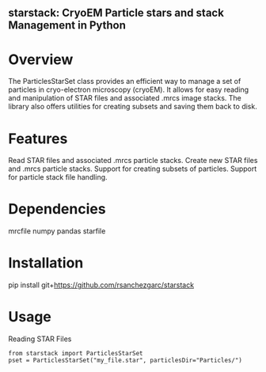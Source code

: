 ## starstack: CryoEM Particle stars and stack Management in Python


# Overview
The ParticlesStarSet class provides an efficient way to manage a set of particles in cryo-electron microscopy (cryoEM). 
It allows for easy reading and manipulation of STAR files and associated .mrcs image stacks. 
The library also offers utilities for creating subsets and saving them back to disk.

# Features

Read STAR files and associated .mrcs particle stacks.
Create new STAR files and .mrcs particle stacks.
Support for creating subsets of particles.
Support for particle stack file handling.

# Dependencies
mrcfile
numpy
pandas
starfile

# Installation
pip install git+https://github.com/rsanchezgarc/starstack

# Usage
Reading STAR Files

```
from starstack import ParticlesStarSet
pset = ParticlesStarSet("my_file.star", particlesDir="Particles/")
```